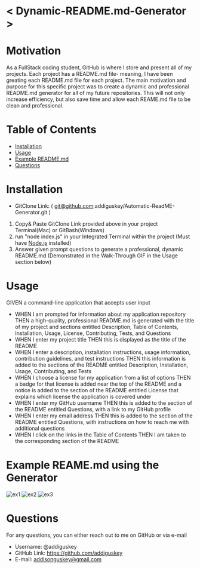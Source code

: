# < Dynamic-README.md-Generator >

# Motivation

As a FullStack coding student, GitHub is where I store and present all of my projects. Each project has a README.md file- meaning, I have been greating each README.md file for each project. The main motivation and purpose for this specific project was to create a dynamic and professional README.md generator for all of my future repositories. This will not only increase efficiency, but also save time and allow each REAME.md file to be clean and professional.

# Table of Contents

- [Installation](#installation)
- [Usage](#usage)
- [Example README.md](#example-read-me)
- [Questions](#questions)

# Installation

- GitClone Link: ( git@github.com:addiguskey/Automatic-ReadME-Generator.git )

1. Copy& Paste GitClone Link provided above in your project Terminal(Mac) or GitBash(Windows)
2. run "node index.js" in your Integrated Terminal within the project (Must have [Node.js](https://nodejs.org/en/) installed)
3. Answer given prompt questions to generate a professional, dynamic README.md (Demonstrated in the Walk-Through GIF in the Usage section below)

# Usage

GIVEN a command-line application that accepts user input

- WHEN I am prompted for information about my application repository
  THEN a high-quality, professional README.md is generated with the title of my project and sections entitled Description, Table of Contents, Installation, Usage, License, Contributing, Tests, and Questions
- WHEN I enter my project title
  THEN this is displayed as the title of the README
- WHEN I enter a description, installation instructions, usage information, contribution guidelines, and test instructions
  THEN this information is added to the sections of the README entitled Description, Installation, Usage, Contributing, and Tests
- WHEN I choose a license for my application from a list of options
  THEN a badge for that license is added near the top of the README and a notice is added to the section of the README entitled License that explains which license the application is covered under
- WHEN I enter my GitHub username
  THEN this is added to the section of the README entitled Questions, with a link to my GitHub profile
- WHEN I enter my email address
  THEN this is added to the section of the README entitled Questions, with instructions on how to reach me with additional questions
- WHEN I click on the links in the Table of Contents
  THEN I am taken to the corresponding section of the README

# Example REAME.md using the Generator

![ex1](./potential-enigma/Develop/images/ex1.png)
![ex2](./potential-enigma/Develop/images/ex2.png)
![ex3](./potential-enigma/Develop/images/ex3.png)

# Questions

For any questions, you can either reach out to me on GitHub or via e-mail

- Username: @addiguskey
- GitHub Link: https://github.com/addiguskey
- E-mail: addisonguskey@gmail.com
